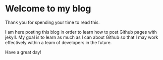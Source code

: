 # Welcome to my blog

Thank you for spending your time to read this.

I am here posting this blog in order to learn how to post Github pages with jekyII. My goal is to learn as much as I can about Github so that I may work effectively within a team of developers in the future.

Have a great day!

